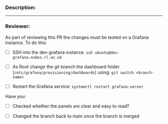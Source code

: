 ### Description:

<!--
This should be a brief description of the PR. Details should be contained in commit messages

The PR should be restricted to only two or three changes. For adding new dashboards this should be done over more than one PR due to the size of the JSON files for dashboards.

Examples of summary of changes:
- Which dashboards were updated
- If new dashboards were created, a summary of what the dashboards will show

-->
---

### Reviewer:

As part of reviewing this PR the changes must be tested on a Grafana instance. To do this:

* [ ] SSH into the dev-grafana instance. `ssh ubuntu@dev-grafana.nubes.rl.ac.uk`
      
* [ ] As Root change the git branch the dashboard folder (`/etc/grafana/provisioning/dashboards`) using: `git switch <branch-name>`
  
* [ ] Restart the Grafana service: `systemctl restart grafana-server`

Have you:

* [ ] Checked whether the panels are clear and easy to read?

* [ ] Changed the branch back to main once the branch is merged
